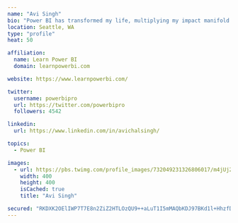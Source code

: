 ```yaml
---
name: "Avi Singh"
bio: "Power BI has transformed my life, multiplying my impact manifold. Now I am on a mission to spread the word and share the knowledge"
location: Seattle, WA
type: "profile"
heat: 50

affiliation:
  name: Learn Power BI
  domain: learnpowerbi.com

website: https://www.learnpowerbi.com/

twitter:
  username: powerbipro
  url: https://twitter.com/powerbipro
  followers: 4542

linkedin:
  url: https://www.linkedin.com/in/avichalsingh/

topics:
  - Power BI

images:
  - url: https://pbs.twimg.com/profile_images/732049231326806017/m4jUj2Lu_400x400.jpg
    width: 400
    height: 400
    isCached: true
    title: "Avi Singh"

secured: "RKDXK2OElIWP7T7E8n2ZiZ2HTLOzQU9++aLuT1I5mMAQbKDJ97BKd1l+HhzfD/KlJG6Z4BMICVbb3B6iwyO/L7Jc6YSyWjh+lX/3JoiKrvEf3JIRp1nsr6EJMvQCgS/1/LuVPQF5m/QxD9bgJ65/l+WwP5XbOfSqdA/HwpWbJOISltsiGzzMYkMWycPMh6Z83bANV00dD4AnbII11hDJx0NTmgYyli0NEDhSOJFLlMqpczgDfEWvRjmzmzy+Hgxl9pMYH9M6A5wM9ZRfVewcqQgVOXVFmrridmjRP/IcNBPJE9rNDwrdLjPWdxeleqjSZcSScB19EAofGMhESoP15ej5ZHdZjeh5BdjbhkO8NnJO8vVR9YwmZ8hKG7m7BB+RUQd9TVLG6y2sU87j4oqrNmli8Muh0UqN8NwBBMNd6nI=;0N7iOs70gUIOnvHSjMeiwg=="
---
```


